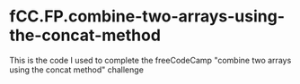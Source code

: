 # fCC.FP.combine-two-arrays-using-the-concat-method
This is the code I used to complete the freeCodeCamp "combine two arrays using the concat method" challenge
